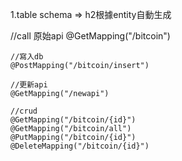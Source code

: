 1.table schema  => h2根據entity自動生成


   //call 原始api
    @GetMapping("/bitcoin")

    //寫入db
    @PostMapping("/bitcoin/insert")

    //更新api  
    @GetMapping("/newapi")

    //crud
    @GetMapping("/bitcoin/{id}")
    @GetMapping("/bitcoin/all")
    @PutMapping("/bitcoin/{id}")
    @DeleteMapping("/bitcoin/{id}")
    
